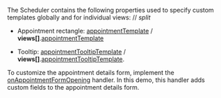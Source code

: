 The Scheduler contains the following properties used to specify custom templates globally and for individual views:
// _split_

* Appointment rectangle: [appointmentTemplate](/Documentation/ApiReference/UI_Components/dxScheduler/Configuration/#appointmentTemplate) / **views[]**.[appointmentTemplate](/Documentation/ApiReference/UI_Components/dxScheduler/Configuration/views/#appointmentTemplate)

* Tooltip: [appointmentTooltipTemplate](/Documentation/ApiReference/UI_Components/dxScheduler/Configuration/#appointmentTooltipTemplate) / **views[]**.[appointmentTooltipTemplate](/Documentation/ApiReference/UI_Components/dxScheduler/Configuration/views/#appointmentTooltipTemplate).

To customize the appointment details form, implement the [onAppointmentFormOpening](/Documentation/ApiReference/UI_Components/dxScheduler/Configuration/#onAppointmentFormOpening) handler. In this demo, this handler adds custom fields to the appointment details form.
